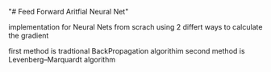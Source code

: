 "# Feed Forward Aritfial Neural Net"

implementation for Neural Nets from scrach using 2 differt ways to calculate the gradient

first method is tradtional BackPropagation algorithim
second method is Levenberg–Marquardt algorithm
